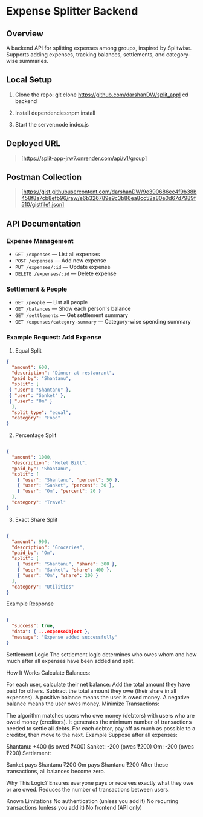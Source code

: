 # Expense Splitter Backend

## Overview
A backend API for splitting expenses among groups, inspired by Splitwise. Supports adding expenses, tracking balances, settlements, and category-wise summaries.

## Local Setup

1. Clone the repo:
git clone <https://github.com/darshanDW/split_appl> cd backend

2. Install dependencies:npm install

3. Start the server:node index.js


## Deployed URL
> [https://split-app-jrw7.onrender.com/api/v1/group]

## Postman Collection
> [https://gist.githubusercontent.com/darshanDW/9e390686ec4f9b38b458f8a7cb8efb96/raw/e6b326789e9c3b86ea8cc52a80e0d67d7989f510/gistfile1.json]

## API Documentation

### Expense Management
- `GET /expenses` — List all expenses
- `POST /expenses` — Add new expense
- `PUT /expenses/:id` — Update expense
- `DELETE /expenses/:id` — Delete expense

### Settlement & People
- `GET /people` — List all people
- `GET /balances` — Show each person's balance
- `GET /settlements` — Get settlement summary
- `GET /expenses/category-summary` — Category-wise spending summary

### Example Request: Add Expense
1. Equal Split

```json
{
  "amount": 600,
  "description": "Dinner at restaurant",
  "paid_by": "Shantanu",
  "split": [
 { "user": "Shantanu" },
 { "user": "Sanket" },
 { "user": "Om" }
  ],
  "split_type": "equal",
  "category": "Food"
}

```
2. Percentage Split
```json

{
  "amount": 1000,
  "description": "Hotel Bill",
  "paid_by": "Shantanu",
  "split": [
    { "user": "Shantanu", "percent": 50 },
    { "user": "Sanket", "percent": 30 },
    { "user": "Om", "percent": 20 }
  ],
  "category": "Travel"
}

```
3. Exact Share Split
```json

{
  "amount": 900,
  "description": "Groceries",
  "paid_by": "Om",
  "split": [
    { "user": "Shantanu", "share": 300 },
    { "user": "Sanket", "share": 400 },
    { "user": "Om", "share": 200 }
  ],
  "category": "Utilities"
}
```
Example Response
```json

{
  "success": true,
  "data": { ...expenseObject },
  "message": "Expense added successfully"
}
```

Settlement Logic
The settlement logic determines who owes whom and how much after all expenses have been added and split.

How It Works
Calculate Balances:

For each user, calculate their net balance:
Add the total amount they have paid for others.
Subtract the total amount they owe (their share in all expenses).
A positive balance means the user is owed money.
A negative balance means the user owes money.
Minimize Transactions:

The algorithm matches users who owe money (debtors) with users who are owed money (creditors).
It generates the minimum number of transactions needed to settle all debts.
For each debtor, pay off as much as possible to a creditor, then move to the next.
Example
Suppose after all expenses:

Shantanu: +400 (is owed ₹400)
Sanket: -200 (owes ₹200)
Om: -200 (owes ₹200)
Settlement:

Sanket pays Shantanu ₹200
Om pays Shantanu ₹200
After these transactions, all balances become zero.

Why This Logic?
Ensures everyone pays or receives exactly what they owe or are owed.
Reduces the number of transactions between users.

Known Limitations
No authentication (unless you add it)
No recurring transactions (unless you add it)
No frontend (API only)